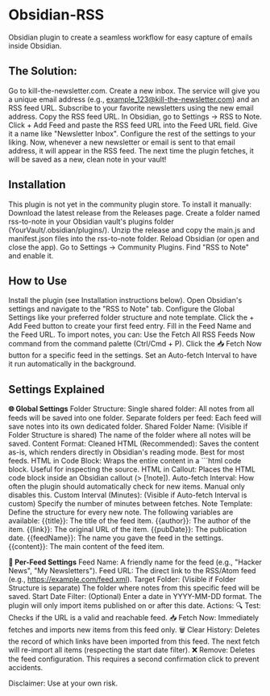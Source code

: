 # Obsidian-RSS
Obsidian plugin to create a seamless workflow for easy capture of emails inside Obsidian. 


## The Solution:
Go to kill-the-newsletter.com.
Create a new inbox. The service will give you a unique email address (e.g., example_123@kill-the-newsletter.com) and an RSS feed URL.
Subscribe to your favorite newsletters using the new email address.
Copy the RSS feed URL.
In Obsidian, go to Settings -> RSS to Note.
Click + Add Feed and paste the RSS feed URL into the Feed URL field. Give it a name like "Newsletter Inbox".
Configure the rest of the settings to your liking.
Now, whenever a new newsletter or email is sent to that email address, it will appear in the RSS feed. The next time the plugin fetches, it will be saved as a new, clean note in your vault!

## Installation
This plugin is not yet in the community plugin store. To install it manually:
Download the latest release from the Releases page.
Create a folder named rss-to-note in your Obsidian vault's plugins folder (YourVault/.obsidian/plugins/).
Unzip the release and copy the main.js and manifest.json files into the rss-to-note folder.
Reload Obsidian (or open and close the app).
Go to Settings -> Community Plugins.
Find "RSS to Note" and enable it.

## How to Use
Install the plugin (see Installation instructions below).
Open Obsidian's settings and navigate to the "RSS to Note" tab.
Configure the Global Settings like your preferred folder structure and note template.
Click the + Add Feed button to create your first feed entry.
Fill in the Feed Name and the Feed URL.
To import notes, you can:
Use the Fetch All RSS Feeds Now command from the command palette (Ctrl/Cmd + P).
Click the 📥 Fetch Now button for a specific feed in the settings.
Set an Auto-fetch Interval to have it run automatically in the background.

## Settings Explained

**🌐 Global Settings**
Folder Structure:
Single shared folder: All notes from all feeds will be saved into one folder.
Separate folders per feed: Each feed will save notes into its own dedicated folder.
Shared Folder Name: (Visible if Folder Structure is shared) The name of the folder where all notes will be saved.
Content Format:
Cleaned HTML (Recommended): Saves the content as-is, which renders directly in Obsidian's reading mode. Best for most feeds.
HTML in Code Block: Wraps the entire content in a ```html code block. Useful for inspecting the source.
HTML in Callout: Places the HTML code block inside an Obsidian callout (> [!note]).
Auto-fetch Interval: How often the plugin should automatically check for new items. Manual only disables this.
Custom Interval (Minutes): (Visible if Auto-fetch Interval is custom) Specify the number of minutes between fetches.
Note Template: Define the structure for every new note. The following variables are available:
{{title}}: The title of the feed item.
{{author}}: The author of the item.
{{link}}: The original URL of the item.
{{pubDate}}: The publication date.
{{feedName}}: The name you gave the feed in the settings.
{{content}}: The main content of the feed item.

**📡 Per-Feed Settings**
Feed Name: A friendly name for the feed (e.g., "Hacker News", "My Newsletters").
Feed URL: The direct link to the RSS/Atom feed (e.g., https://example.com/feed.xml).
Target Folder: (Visible if Folder Structure is separate) The folder where notes from this specific feed will be saved.
Start Date Filter: (Optional) Enter a date in YYYY-MM-DD format. The plugin will only import items published on or after this date.
Actions:
🔍 Test: Checks if the URL is a valid and reachable feed.
📥 Fetch Now: Immediately fetches and imports new items from this feed only.
🗑️ Clear History: Deletes the record of which links have been imported from this feed. The next fetch will re-import all items (respecting the start date filter).
❌ Remove: Deletes the feed configuration. This requires a second confirmation click to prevent accidents.

Disclaimer: Use at your own risk.

